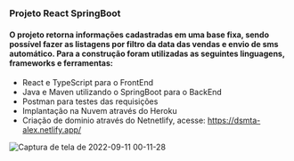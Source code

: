 ### Projeto React SpringBoot

#### O projeto retorna informações cadastradas em uma base fixa, sendo possível fazer as listagens por filtro da data das vendas e envio de sms automático. Para a construção foram utilizadas as seguintes linguagens, frameworks e ferramentas:

- React e TypeScript para o FrontEnd
- Java e Maven utilizando o SpringBoot para o BackEnd
- Postman para testes das requisições
- Implantação na Nuvem através do Heroku
- Criação de dominio através do Netnetlify, acesse: https://dsmta-alex.netlify.app/


![Captura de tela de 2022-09-11 00-11-28](https://user-images.githubusercontent.com/70979408/189510816-bf9e06f7-73c7-4e6f-ae12-0d8bf7611ee9.png)
